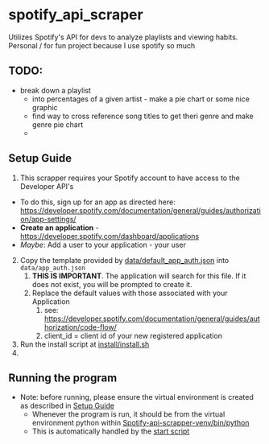 # spotify_api_scraper
Utilizes Spotify's API for devs to analyze playlists and viewing habits. Personal / for fun project because I use spotify so much

## TODO:
* break down a playlist
  * into percentages of a given artist - make a pie chart or some nice graphic
  * find way to cross reference song titles to get theri genre and make genre pie chart
  *


## Setup Guide
1. This scrapper requires your Spotify account to have access to the Developer API's
  * To do this, sign up for an app as directed here: https://developer.spotify.com/documentation/general/guides/authorization/app-settings/
  * **Create an application** - https://developer.spotify.com/dashboard/applications
  * *Maybe*: Add a user to your application - your user
2. Copy the template provided by [data/default_app_auth.json](data/default_app_auth.json) into `data/app_auth.json`
   1. **THIS IS IMPORTANT**. The application will search for this file. If it does not exist, you will be prompted to create it.
   2. Replace the default values with those associated with your Application
      1. see: https://developer.spotify.com/documentation/general/guides/authorization/code-flow/
      2. client_id = client id of your new registered application
3. Run the install script at [install/install.sh](install/install.sh)
4.


## Running the program
* Note: before running, please ensure the virtual environment is created as described in [Setup Guide](#setup-guide)
    * Whenever the program is run, it should be from the virtual environment python within [Spotify-api-scrapper-venv/bin/python](Spotify-api-scrapper-venv/bin/python)
  * This is automatically handled by the [start script](start.sh)
